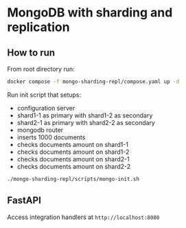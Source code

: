 # MongoDB with sharding and replication

## How to run

From root directory run:

```bash
docker compose -f mongo-sharding-repl/compose.yaml up -d
```

Run init script that setups:

- configuration server
- shard1-1 as primary with shard1-2 as secondary
- shard2-1 as primary with shard2-2 as secondary
- mongodb router
- inserts 1000 documents
- checks documents amount on shard1-1
- checks documents amount on shard1-2
- checks documents amount on shard2-1
- checks documents amount on shard2-2

```bash
./mongo-sharding-repl/scripts/mongo-init.sh
```

## FastAPI

Access integration handlers at `http://localhost:8080`
